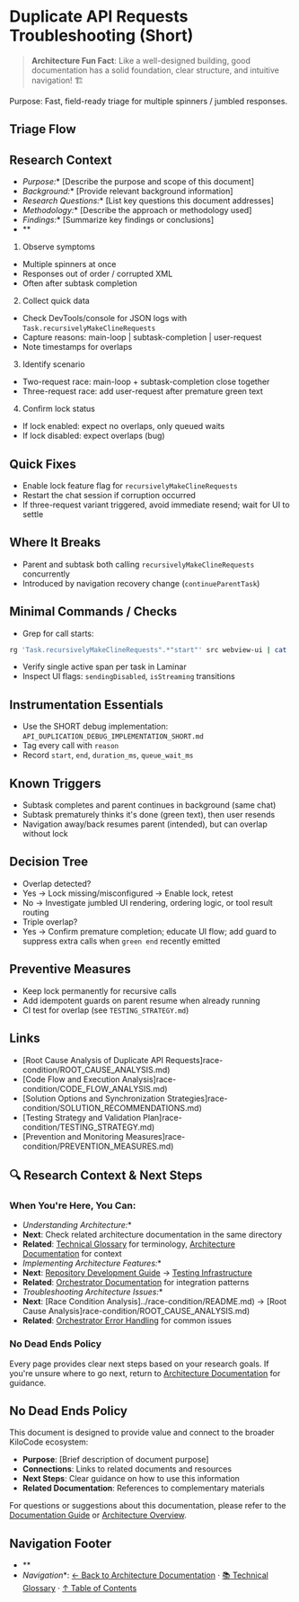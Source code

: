 # Duplicate API Requests Troubleshooting (Short)

> **Architecture Fun Fact**: Like a well-designed building, good documentation has a solid foundation, clear structure, and intuitive navigation! 🏗️

Purpose: Fast, field-ready triage for multiple spinners / jumbled responses.

## Triage Flow

## Research Context
- *Purpose:*\* \[Describe the purpose and scope of this document]
- *Background:*\* \[Provide relevant background information]
- *Research Questions:*\* \[List key questions this document addresses]
- *Methodology:*\* \[Describe the approach or methodology used]
- *Findings:*\* \[Summarize key findings or conclusions]
- \*\*
1. Observe symptoms
- Multiple spinners at once
- Responses out of order / corrupted XML
- Often after subtask completion
2. Collect quick data
- Check DevTools/console for JSON logs with `Task.recursivelyMakeClineRequests`
- Capture reasons: main-loop | subtask-completion | user-request
- Note timestamps for overlaps
3. Identify scenario
- Two-request race: main-loop + subtask-completion close together
- Three-request race: add user-request after premature green text
4. Confirm lock status
- If lock enabled: expect no overlaps, only queued waits
- If lock disabled: expect overlaps (bug)

## Quick Fixes
- Enable lock feature flag for `recursivelyMakeClineRequests`
- Restart the chat session if corruption occurred
- If three-request variant triggered, avoid immediate resend; wait for UI to settle

## Where It Breaks
- Parent and subtask both calling `recursivelyMakeClineRequests` concurrently
- Introduced by navigation recovery change (`continueParentTask`)

## Minimal Commands / Checks
- Grep for call starts:

```bash
rg 'Task.recursivelyMakeClineRequests".*"start"' src webview-ui | cat
```
- Verify single active span per task in Laminar
- Inspect UI flags: `sendingDisabled`, `isStreaming` transitions

## Instrumentation Essentials
- Use the SHORT debug implementation: `API_DUPLICATION_DEBUG_IMPLEMENTATION_SHORT.md`
- Tag every call with `reason`
- Record `start`, `end`, `duration_ms`, `queue_wait_ms`

## Known Triggers
- Subtask completes and parent continues in background (same chat)
- Subtask prematurely thinks it's done (green text), then user resends
- Navigation away/back resumes parent (intended), but can overlap without lock

## Decision Tree
- Overlap detected?
- Yes → Lock missing/misconfigured → Enable lock, retest
- No → Investigate jumbled UI rendering, ordering logic, or tool result routing
- Triple overlap?
- Yes → Confirm premature completion; educate UI flow; add guard to suppress extra calls when
  `green end` recently emitted

## Preventive Measures
- Keep lock permanently for recursive calls
- Add idempotent guards on parent resume when already running
- CI test for overlap (see `TESTING_STRATEGY.md`)

## Links
- \[Root Cause Analysis of Duplicate API Requests]race-condition/ROOT\_CAUSE\_ANALYSIS.md)
- \[Code Flow and Execution Analysis]race-condition/CODE\_FLOW\_ANALYSIS.md)
- \[Solution Options and Synchronization Strategies]race-condition/SOLUTION\_RECOMMENDATIONS.md)
- \[Testing Strategy and Validation Plan]race-condition/TESTING\_STRATEGY.md)
- \[Prevention and Monitoring Measures]race-condition/PREVENTION\_MEASURES.md)

## 🔍 Research Context & Next Steps

### When You're Here, You Can:
- *Understanding Architecture:*\*
- **Next**: Check related architecture documentation in the same directory
- **Related**: [Technical Glossary](../GLOSSARY.md) for terminology,
  [Architecture Documentation](README.md) for context
- *Implementing Architecture Features:*\*
- **Next**: [Repository Development Guide](../repository/DEVELOPMENT_GUIDE.md) →
  [Testing Infrastructure](../repository/TESTING_INFRASTRUCTURE.md)
- **Related**: [Orchestrator Documentation](../../../../../../../orchestrator/README.md) for integration patterns
- *Troubleshooting Architecture Issues:*\*
- **Next**: \[Race Condition Analysis]../race-condition/README.md) →
  \[Root Cause Analysis]race-condition/ROOT\_CAUSE\_ANALYSIS.md)
- **Related**: [Orchestrator Error Handling](../../../../../../../orchestrator/ORCHESTRATOR_ERROR_HANDLING.md) for
  common issues

### No Dead Ends Policy

Every page provides clear next steps based on your research goals. If you're unsure where to go
next, return to [Architecture Documentation](README.md) for guidance.

## No Dead Ends Policy

This document is designed to provide value and connect to the broader KiloCode ecosystem:
- **Purpose**: \[Brief description of document purpose]
- **Connections**: Links to related documents and resources
- **Next Steps**: Clear guidance on how to use this information
- **Related Documentation**: References to complementary materials

For questions or suggestions about this documentation, please refer to the [Documentation Guide](../../../../../../../DOCUMENTATION_GUIDE.md) or [Architecture Overview](../../../../../../../../architecture/README.md).

## Navigation Footer
- \*\*
- *Navigation*\*: [← Back to Architecture Documentation](README.md) ·
  [📚 Technical Glossary](../GLOSSARY.md) · [↑ Table of Contents](#-research-context--next-steps)
